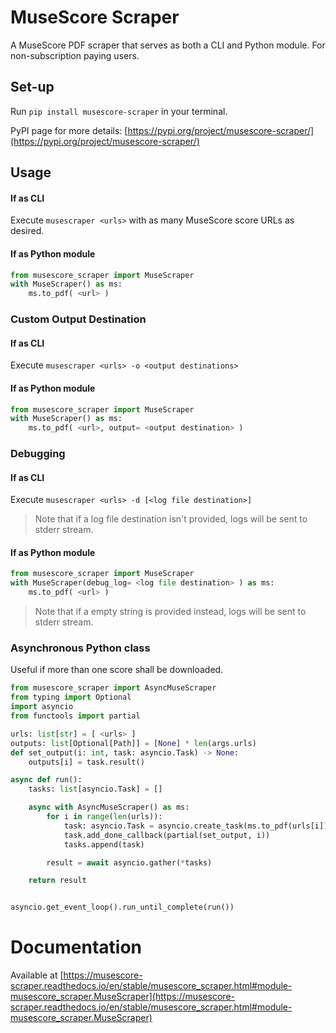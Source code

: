 # MuseScore Scraper

A MuseScore PDF scraper that serves as both a CLI and Python module. For non-subscription paying users.

## Set-up

Run `pip install musescore-scraper` in your terminal.

PyPI page for more details: [https://pypi.org/project/musescore-scraper/](https://pypi.org/project/musescore-scraper/)

## Usage

#### If as CLI

Execute `musescraper <urls>` with as many MuseScore score URLs as desired.

#### If as Python module

```python
from musescore_scraper import MuseScraper
with MuseScraper() as ms:
    ms.to_pdf( <url> )
```

### Custom Output Destination

#### If as CLI

Execute `musescraper <urls> -o <output destinations>`

#### If as Python module

```python
from musescore_scraper import MuseScraper
with MuseScraper() as ms:
    ms.to_pdf( <url>, output= <output destination> )
```

### Debugging

#### If as CLI

Execute `musescraper <urls> -d [<log file destination>]`

> Note that if a log file destination isn't provided, logs will be sent to stderr stream.

#### If as Python module

```python
from musescore_scraper import MuseScraper
with MuseScraper(debug_log= <log file destination> ) as ms:
    ms.to_pdf( <url> )
```

> Note that if a empty string is provided instead, logs will be sent to stderr stream.

### Asynchronous Python class

Useful if more than one score shall be downloaded.

```python
from musescore_scraper import AsyncMuseScraper
from typing import Optional
import asyncio
from functools import partial

urls: list[str] = [ <urls> ]
outputs: list[Optional[Path]] = [None] * len(args.urls)
def set_output(i: int, task: asyncio.Task) -> None:
    outputs[i] = task.result()

async def run():
    tasks: list[asyncio.Task] = []

    async with AsyncMuseScraper() as ms:
        for i in range(len(urls)):
            task: asyncio.Task = asyncio.create_task(ms.to_pdf(urls[i]))
            task.add_done_callback(partial(set_output, i))
            tasks.append(task)

        result = await asyncio.gather(*tasks)

    return result


asyncio.get_event_loop().run_until_complete(run())
```

# Documentation

Available at [https://musescore-scraper.readthedocs.io/en/stable/musescore_scraper.html#module-musescore_scraper.MuseScraper](https://musescore-scraper.readthedocs.io/en/stable/musescore_scraper.html#module-musescore_scraper.MuseScraper)
